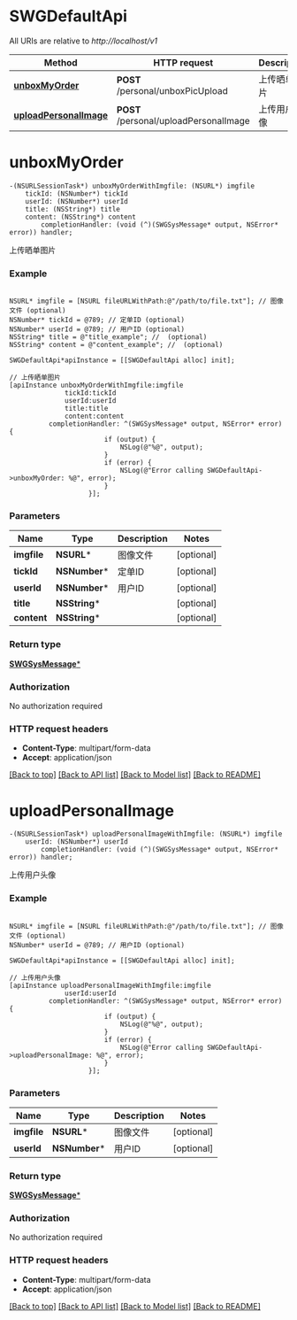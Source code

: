 # SWGDefaultApi

All URIs are relative to *http://localhost/v1*

Method | HTTP request | Description
------------- | ------------- | -------------
[**unboxMyOrder**](SWGDefaultApi.md#unboxmyorder) | **POST** /personal/unboxPicUpload | 上传晒单图片
[**uploadPersonalImage**](SWGDefaultApi.md#uploadpersonalimage) | **POST** /personal/uploadPersonalImage | 上传用户头像


# **unboxMyOrder**
```objc
-(NSURLSessionTask*) unboxMyOrderWithImgfile: (NSURL*) imgfile
    tickId: (NSNumber*) tickId
    userId: (NSNumber*) userId
    title: (NSString*) title
    content: (NSString*) content
        completionHandler: (void (^)(SWGSysMessage* output, NSError* error)) handler;
```

上传晒单图片

### Example 
```objc

NSURL* imgfile = [NSURL fileURLWithPath:@"/path/to/file.txt"]; // 图像文件 (optional)
NSNumber* tickId = @789; // 定单ID (optional)
NSNumber* userId = @789; // 用户ID (optional)
NSString* title = @"title_example"; //  (optional)
NSString* content = @"content_example"; //  (optional)

SWGDefaultApi*apiInstance = [[SWGDefaultApi alloc] init];

// 上传晒单图片
[apiInstance unboxMyOrderWithImgfile:imgfile
              tickId:tickId
              userId:userId
              title:title
              content:content
          completionHandler: ^(SWGSysMessage* output, NSError* error) {
                        if (output) {
                            NSLog(@"%@", output);
                        }
                        if (error) {
                            NSLog(@"Error calling SWGDefaultApi->unboxMyOrder: %@", error);
                        }
                    }];
```

### Parameters

Name | Type | Description  | Notes
------------- | ------------- | ------------- | -------------
 **imgfile** | **NSURL***| 图像文件 | [optional] 
 **tickId** | **NSNumber***| 定单ID | [optional] 
 **userId** | **NSNumber***| 用户ID | [optional] 
 **title** | **NSString***|  | [optional] 
 **content** | **NSString***|  | [optional] 

### Return type

[**SWGSysMessage***](SWGSysMessage.md)

### Authorization

No authorization required

### HTTP request headers

 - **Content-Type**: multipart/form-data
 - **Accept**: application/json

[[Back to top]](#) [[Back to API list]](../README.md#documentation-for-api-endpoints) [[Back to Model list]](../README.md#documentation-for-models) [[Back to README]](../README.md)

# **uploadPersonalImage**
```objc
-(NSURLSessionTask*) uploadPersonalImageWithImgfile: (NSURL*) imgfile
    userId: (NSNumber*) userId
        completionHandler: (void (^)(SWGSysMessage* output, NSError* error)) handler;
```

上传用户头像

### Example 
```objc

NSURL* imgfile = [NSURL fileURLWithPath:@"/path/to/file.txt"]; // 图像文件 (optional)
NSNumber* userId = @789; // 用户ID (optional)

SWGDefaultApi*apiInstance = [[SWGDefaultApi alloc] init];

// 上传用户头像
[apiInstance uploadPersonalImageWithImgfile:imgfile
              userId:userId
          completionHandler: ^(SWGSysMessage* output, NSError* error) {
                        if (output) {
                            NSLog(@"%@", output);
                        }
                        if (error) {
                            NSLog(@"Error calling SWGDefaultApi->uploadPersonalImage: %@", error);
                        }
                    }];
```

### Parameters

Name | Type | Description  | Notes
------------- | ------------- | ------------- | -------------
 **imgfile** | **NSURL***| 图像文件 | [optional] 
 **userId** | **NSNumber***| 用户ID | [optional] 

### Return type

[**SWGSysMessage***](SWGSysMessage.md)

### Authorization

No authorization required

### HTTP request headers

 - **Content-Type**: multipart/form-data
 - **Accept**: application/json

[[Back to top]](#) [[Back to API list]](../README.md#documentation-for-api-endpoints) [[Back to Model list]](../README.md#documentation-for-models) [[Back to README]](../README.md)

